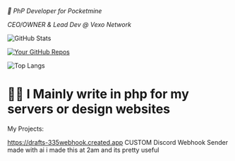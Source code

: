 *🐘 PhP Developer for Pocketmine*

*CEO/OWNER & Lead Dev @ Vexo Network*

![GitHub Stats](https://github-readme-stats.vercel.app/api?username=phrqndydevs&show_icons=true)

[![Your GitHub Repos](https://github-readme-stats.vercel.app/api?username=phrqndydevs&show_icons=true&theme=dark)](https://github.com/phrqndydevs?tab=repositories)

![Top Langs](https://github-readme-stats.vercel.app/api/top-langs/?username=phrqndydevs&layout=compact)

# 🧑‍💻 I Mainly write in php for my servers or design websites


My Projects:

https://drafts-335webhook.created.app
CUSTOM Discord Webhook Sender made with ai 
i made this at 2am and its pretty useful 

